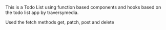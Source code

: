 This is a Todo List using function based components and hooks based on the todo list app by traversymedia.

Used the fetch methods get, patch, post and delete

